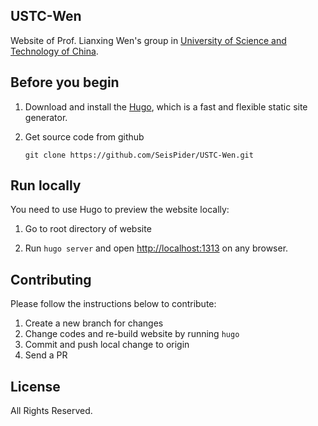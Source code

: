 ## USTC-Wen

Website of Prof. Lianxing Wen's group in [University of Science and Technology of China](http://www.ustc.edu.cn).

## Before you begin

1.  Download and install the [Hugo](https://github.com/gohugoio/hugo), which is
    a fast and flexible static site generator.

2.  Get source code from github

        git clone https://github.com/SeisPider/USTC-Wen.git

## Run locally

You need to use Hugo to preview the website locally:

1. Go to root directory of website

2. Run `hugo server` and open [http://localhost:1313](http://localhost:1313) on any browser.

## Contributing

Please follow the instructions below to contribute:

1.  Create a new branch for changes
2.  Change codes and re-build website by running `hugo`
3.  Commit and push local change to origin
4.  Send a PR

## License

All Rights Reserved.
